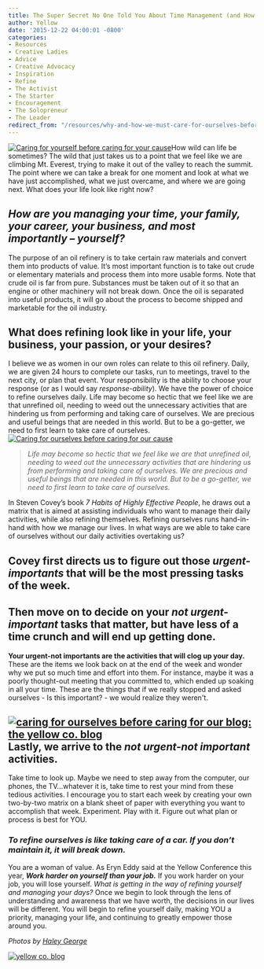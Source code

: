 ```yaml
---
title: The Super Secret No One Told You About Time Management (and How to Take a Giant Step in the Right Direction)
author: Yellow
date: '2015-12-22 04:00:01 -0800'
categories:
- Resources
- Creative Ladies
- Advice
- Creative Advocacy
- Inspiration
- Refine
- The Activist
- The Starter
- Encouragement
- The Solopreneur
- The Leader
redirect_from: "/resources/why-and-how-we-must-care-for-ourselves-before-caring-for-our-cause-or-business/"
---
```


[![Caring for yourself before caring for your cause](https://yellow-blog-images.imgix.net/2015/12/15-800x533.jpg)](https://yellow-blog-images.imgix.net/2015/12/15-800x533.jpg)How wild can life be sometimes? The wild that just takes us to a point that we feel like we are climbing Mt. Everest, trying to make it out of the valley to reach the summit. The point where we can take a break for one moment and look at what we have just accomplished, what we just overcame, and where we are going next. What does your life look like right now?

## _How are you managing your time, your family, your career, your business, and most importantly – yourself?_

The purpose of an oil refinery is to take certain raw materials and convert them into products of value. It’s most important function is to take out crude or elementary materials and process them into more usable forms. Note that crude oil is far from pure. Substances must be taken out of it so that an engine or other machinery will not break down. Once the oil is separated into useful products, it will go about the process to become shipped and marketable for the oil industry.

## What does refining look like in your life, your business, your passion, or your desires?

I believe we as women in our own roles can relate to this oil refinery. Daily, we are given 24 hours to complete our tasks, run to meetings, travel to the next city, or plan that event. Your responsibility is the ability to choose your response (or as I would say _response-ability_). We have the power of choice to refine ourselves daily. Life may become so hectic that we feel like we are that unrefined oil, needing to weed out the unnecessary activities that are hindering us from performing and taking care of ourselves. We are precious and useful beings that are needed in this world. But to be a go-getter, we need to first learn to take care of ourselves.[![Caring for ourselves before caring for our cause](https://yellow-blog-images.imgix.net/2015/12/14-800x599.jpg)](https://yellow-blog-images.imgix.net/2015/12/14-800x599.jpg)

> _Life may become so hectic that we feel like we are that unrefined oil, needing to weed out the unnecessary activities that are hindering us from performing and taking care of ourselves. We are precious and useful beings that are needed in this world. But to be a go-getter, we need to first learn to take care of ourselves._

In Steven Covey’s book _7 Habits of Highly Effective People_, he draws out a matrix that is aimed at assisting individuals who want to manage their daily activities, while also refining themselves. Refining ourselves runs hand-in-hand with how we manage our lives. In what ways are we able to take care of ourselves without our daily activities overtaking us?

## Covey first directs us to figure out those _urgent-importants_ that will be the most pressing tasks of the week.

## Then move on to decide on your _not urgent-important_ tasks that matter, but have less of a time crunch and will end up getting done.

**Your urgent-not importants are the activities that will clog up your day.** These are the items we look back on at the end of the week and wonder why we put so much time and effort into them. For instance, maybe it was a poorly thought-out meeting that you committed to, which ended up soaking in all your time. These are the things that if we really stopped and asked ourselves - Is this important? - we would realize they weren't.

## [![caring for ourselves before caring for our blog: the yellow co. blog](https://yellow-blog-images.imgix.net/2015/12/13-800x533.jpg)](https://yellow-blog-images.imgix.net/2015/12/13-800x533.jpg)Lastly, we arrive to the _not urgent-not important_ activities.

Take time to look up. Maybe we need to step away from the computer, our phones, the TV...whatever it is, take time to rest your mind from these tedious activities. I encourage you to start each week by creating your own two-by-two matrix on a blank sheet of paper with everything you want to accomplish that week. Experiment. Play with it. Figure out what plan or process is best for YOU.

### _To refine ourselves is like taking care of a car. If you don’t maintain it, it will break down._

You are a woman of value. As Eryn Eddy said at the Yellow Conference this year, **_Work harder on yourself than your job._** If you work harder on your job, you will lose yourself. _What is getting in the way of refining yourself and managing your days?_ Once we begin to look through the lens of understanding and awareness that we have worth, the decisions in our lives will be different. You will begin to refine yourself daily, making YOU a priority, managing your life, and continuing to greatly empower those around you.

_Photos by [Haley George](http://www.haleygeorgephotography.com/)_

[![yellow co. blog](https://yellow-blog-images.imgix.net/2015/12/kristitriplett.jpg)](https://endearingtraveler.wordpress.com/)
